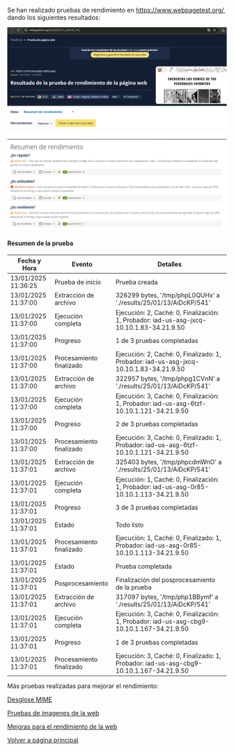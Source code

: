 Se han realizado pruebas de rendimiento en https://www.webpagetest.org/, dando los siguientes resultados:

![Imagen prueba rendimiento](../img/rendimientochrome1.png)
![Imagen prueba rendimiento](../img/rendimientochrome.png)

#### Resumen de la prueba

| Fecha y Hora | Evento | Detalles |
|--------------|--------|----------|
| 13/01/2025 11:36:25 | Prueba de inicio | Prueba creada |
| 13/01/2025 11:37:00 | Extracción de archivo | 326299 bytes, '/tmp/phpL0QUHx' a './results/25/01/13/AiDcKP/541' |
| 13/01/2025 11:37:00 | Ejecución completa | Ejecución: 2, Caché: 0, Finalización: 1, Probador: iad-us-asg-jxcq-10.10.1.83-34.21.9.50 |
| 13/01/2025 11:37:00 | Progreso | 1 de 3 pruebas completadas |
| 13/01/2025 11:37:00 | Procesamiento finalizado | Ejecución: 2, Caché: 0, Finalizado: 1, Probador: iad-us-asg-jxcq-10.10.1.83-34.21.9.50 |
| 13/01/2025 11:37:00 | Extracción de archivo | 322957 bytes, '/tmp/phpg1CVnN' a './results/25/01/13/AiDcKP/541' |
| 13/01/2025 11:37:00 | Ejecución completa | Ejecución: 3, Caché: 0, Finalización: 1, Probador: iad-us-asg-6tzf-10.10.1.121-34.21.9.50 |
| 13/01/2025 11:37:00 | Progreso | 2 de 3 pruebas completadas |
| 13/01/2025 11:37:00 | Procesamiento finalizado | Ejecución: 3, Caché: 0, Finalizado: 1, Probador: iad-us-asg-6tzf-10.10.1.121-34.21.9.50 |
| 13/01/2025 11:37:01 | Extracción de archivo | 325403 bytes, '/tmp/phpcdmWnO' a './results/25/01/13/AiDcKP/541' |
| 13/01/2025 11:37:01 | Ejecución completa | Ejecución: 1, Caché: 0, Finalización: 1, Probador: iad-us-asg-0r85-10.10.1.113-34.21.9.50 |
| 13/01/2025 11:37:01 | Progreso | 3 de 3 pruebas completadas |
| 13/01/2025 11:37:01 | Estado | Todo listo |
| 13/01/2025 11:37:01 | Procesamiento finalizado | Ejecución: 1, Caché: 0, Finalizado: 1, Probador: iad-us-asg-0r85-10.10.1.113-34.21.9.50 |
| 13/01/2025 11:37:01 | Estado | Prueba completada |
| 13/01/2025 11:37:01 | Posprocesamiento | Finalización del posprocesamiento de la prueba |
| 13/01/2025 11:37:01 | Extracción de archivo | 317097 bytes, '/tmp/php1BBymf' a './results/25/01/13/AiDcKP/541' |
| 13/01/2025 11:37:01 | Ejecución completa | Ejecución: 3, Caché: 0, Finalización: 1, Probador: iad-us-asg-cbg9-10.10.1.167-34.21.9.50 |
| 13/01/2025 11:37:01 | Progreso | 1 de 3 pruebas completadas |
| 13/01/2025 11:37:01 | Procesamiento finalizado | Ejecución: 3, Caché: 0, Finalizado: 1, Probador: iad-us-asg-cbg9-10.10.1.167-34.21.9.50 |

Más pruebas realizadas para mejorar el rendimiento:

[Desglose MIME](mime.md)

[Pruebas de imagenes de la web](pruebaImagenes.md)

[Mejoras para el rendimiento de la web](mejoras.md)


[Volver a página principal](../testing.md)